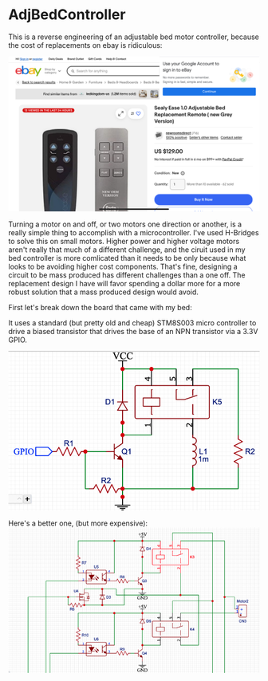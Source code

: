 # AdjBedController

This is a reverse engineering of an adjustable bed motor controller, because the cost of replacements on ebay is ridiculous:

![alt text](SealyEaseRemote-eBay.png?raw=true)

Turning a motor on and off, or two motors one direction or another, is a really simple thing to accomplish with a microcontroller. I've used H-Bridges to solve this on small motors. Higher power and higher voltage motors aren't really that much of a different challenge, and the ciruit used in my bed controller is more comlicated than it needs to be only because what looks to be avoiding higher cost components. That's fine, designing a circuit to be mass produced has different challenges than a one off. The replacement design I have will favor spending a dollar more for a more robust solution that a mass produced design would avoid.

First let's break down the board that came with my bed:

It uses a standard (but pretty old and cheap) STM8S003 micro controller to drive a biased transistor that drives the base of an NPN transistor via a 3.3V GPIO. 

![alt text](MotorDriverSchematic.png?raw=true)

Here's a better one, (but more expensive):
![alt text](BetterMotorDriverSchematic.png?raw=true)
